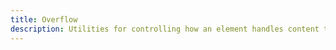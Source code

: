 ```yaml
---
title: Overflow
description: Utilities for controlling how an element handles content that is too large for the container.
---
```

<div>
    <table-utility prefix="overflow" property="overflow" class="mb-lg"></table-utility>
    <table-utility prefix="overflow-x" property="overflow" attribute="overflow-x" class="mb-lg"></table-utility>
    <table-utility prefix="overflow-y" property="overflow" attribute="overflow-y"></table-utility>
</div>
